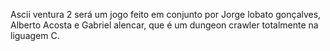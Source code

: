 Ascii ventura 2 será um jogo feito em conjunto por Jorge lobato gonçalves, Alberto Acosta e Gabriel alencar, que é um dungeon crawler totalmente na liguagem C.
